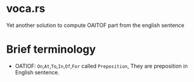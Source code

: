 # voca.rs
Yet another solution to compute OAITOF part from the english sentence


# Brief terminology
  * OATIOF: `On`,`At`,`To`,`In`,`Of`,`For` called `Preposition`, They are preposition in English sentence.
